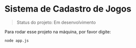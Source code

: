 <h1> Sistema de Cadastro de Jogos</h1>

> Status do projeto: Em desenvolvimento

Para rodar esse projeto na máquina, por favor digite:

```
node app.js
```
